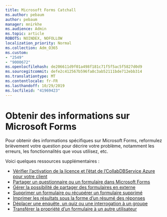 ```yaml
---
title: Microsoft Forms Catchall
ms.author: pebaum
author: pebaum
manager: mnirkhe
ms.audience: Admin
ms.topic: article
ROBOTS: NOINDEX, NOFOLLOW
localization_priority: Normal
ms.collection: Adm_O365
ms.custom:
- "2549"
- "9000672"
ms.openlocfilehash: de206611d9f01a498f181c71f5f5ac5f5827d0d9
ms.sourcegitcommit: defe2c412567b596fa8c3ab52111bde712ebb314
ms.translationtype: MT
ms.contentlocale: fr-FR
ms.lasthandoff: 10/29/2019
ms.locfileid: "41969423"
---
```

# <a name="get-information-about-microsoft-forms"></a>Obtenir des informations sur Microsoft Forms

Pour obtenir des informations spécifiques sur Microsoft Forms, reformulez brièvement votre question pour décrire votre problème, notamment les erreurs, les fonctionnalités que vous utilisez, etc. 

Voici quelques ressources supplémentaires :

- [Vérifier l’activation de la licence et l’état de l’CollabDBService Azure pour votre client](https://support.office.com/article/Turn-off-or-turn-on-Microsoft-Forms-8dcbf3ab-f2d6-459a-b8be-8d9892132a43)
- [Partager un questionnaire ou un formulaire dans Microsoft Forms](https://support.office.com/article/Share-a-form-to-collaborate-d5bb5cf0-8401-4c15-bb8c-8e108cd7e69b)
- [Gérer la possibilité de partager des formulaires en externe](https://support.office.com/article/set-up-microsoft-forms-cc52287a-4550-464d-9a1b-457bf9df2240?ui=en-US&rs=en-US&ad=US#PickTab=Configure)
- [Supprimer un formulaire ou récupérer un formulaire supprimé](https://support.office.com/article/Delete-a-form-2207e468-ce1b-4c4a-a256-caf631d87af0)
- [Imprimer les résultats sous la forme d’un résumé des réponses](https://support.office.com/article/Print-a-form-22100b98-ba3c-41c1-9513-f76caca664fc)
- [Déplacer une enquête, un quiz ou une interrogation à un groupe](https://support.office.com/article/Transfer-ownership-of-a-form-921a6361-a4e5-44ea-bce9-c4ed63aa54b4)
- [Transférer la propriété d’un formulaire à un autre utilisateur](https://support.office.com/article/Transfer-ownership-of-a-form-921a6361-a4e5-44ea-bce9-c4ed63aa54b4)